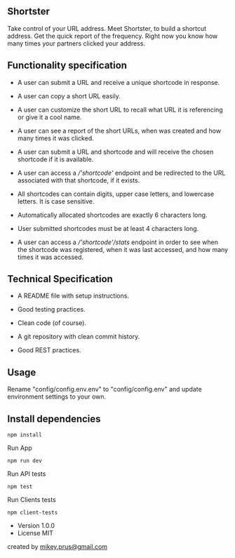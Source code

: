 ## Shortster

Take control of your URL address. Meet Shortster, to build a shortcut address. Get the quick report of the frequency. Right now you know how many times your partners clicked your address.

## Functionality specification

- A user can submit a URL and receive a unique shortcode in response.
- A user can copy a short URL easily.
- A user can customize the short URL to recall what URL it is referencing or give it a cool name.
- A user can see a report of the short URLs, when was created and how many times it was clicked.

- A user can submit a URL and shortcode and will receive the chosen shortcode if it is available.
- A user can access a <i>/'shortcode'</i> endpoint and be redirected to the URL associated with that shortcode, if it exists.
- All shortcodes can contain digits, upper case letters, and lowercase letters. It is case sensitive.
- Automatically allocated shortcodes are exactly 6 characters long.
- User submitted shortcodes must be at least 4 characters long.
- A user can access a <i>/'shortcode'/stats</i> endpoint in order to see when the shortcode was registered, when it was last accessed, and how many times it was accessed.


## Technical Specification

- A README file with setup instructions.
- Good testing practices.
- Clean code (of course).

- A git repository with clean commit history.
- Good REST practices.



## Usage
Rename "config/config.env.env" to "config/config.env" and update environment settings to your own.

## Install dependencies
```
npm install
```
Run App
```
npm run dev
```
Run API tests
```
npm test
```
Run Clients tests
```
npm client-tests
```


- Version 1.0.0
- License MIT

created by mikey.prus@gmail.com

